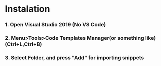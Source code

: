 # Instalation

### 1. Open Visual Studio 2019 (No VS Code)

### 2. Menu>Tools>Code Templates Manager(or something like) (Ctrl+L,Ctrl+B)

### 3. Select Folder, and press "Add" for importing snippets
